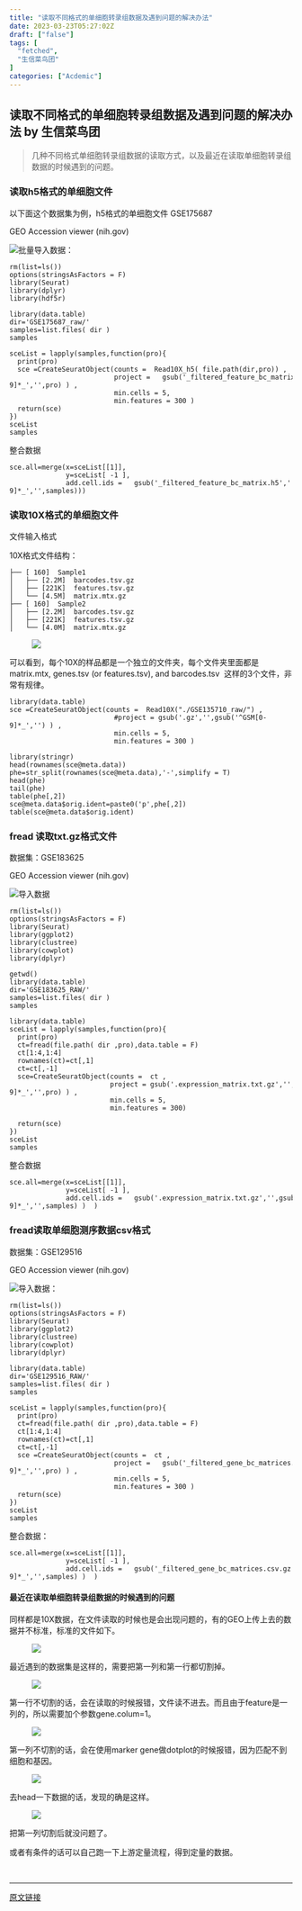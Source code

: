 ```yaml
---
title: "读取不同格式的单细胞转录组数据及遇到问题的解决办法"
date: 2023-03-23T05:27:02Z
draft: ["false"]
tags: [
  "fetched",
  "生信菜鸟团"
]
categories: ["Acdemic"]
---
```

读取不同格式的单细胞转录组数据及遇到问题的解决办法 by 生信菜鸟团
------
<div><section data-tool="mdnice编辑器" data-website="https://www.mdnice.com"><blockquote data-tool="mdnice编辑器"><p>几种不同格式单细胞转录组数据的读取方式，以及最近在读取单细胞转录组数据的时候遇到的问题。</p></blockquote><h3 data-tool="mdnice编辑器"><span></span>读取h5格式的单细胞文件<span></span></h3><p data-tool="mdnice编辑器">以下面这个数据集为例，h5格式的单细胞文件 GSE175687</p><p data-tool="mdnice编辑器">GEO Accession viewer (nih.gov)</p><p data-tool="mdnice编辑器"><img data-ratio="0.1981981981981982" data-src="https://mmbiz.qpic.cn/mmbiz_png/iaRJcrq2LosicMdhpu44CPDjUpibiaicTdyWM2ibia6Z93SHjxWKkgamlwibCDBhzEr8Z9EYibmR5pibLrxyqsqu8uxcbqDg/640?wx_fmt=png" data-type="png" data-w="999" src="https://mmbiz.qpic.cn/mmbiz_png/iaRJcrq2LosicMdhpu44CPDjUpibiaicTdyWM2ibia6Z93SHjxWKkgamlwibCDBhzEr8Z9EYibmR5pibLrxyqsqu8uxcbqDg/640?wx_fmt=png">批量导入数据：</p><pre data-tool="mdnice编辑器"><span></span><code>rm(list=ls())<br>options(stringsAsFactors = <span>F</span>) <br><span>library</span>(Seurat)<br><span>library</span>(dplyr)<br><span>library</span>(hdf5r)<br><br><span>library</span>(data.table)<br>dir=<span>'GSE175687_raw/'</span> <br>samples=list.files( dir )<br>samples<br><br>sceList = lapply(samples,<span>function</span>(pro){ <br>  print(pro) <br>  sce =CreateSeuratObject(counts =  Read10X_h5( file.path(dir,pro)) ,<br>                          project =   gsub(<span>'_filtered_feature_bc_matrix.h5'</span>,<span>''</span>,gsub(<span>'^GSM[0-9]*_'</span>,<span>''</span>,pro) ) ,<br>                          min.cells = <span>5</span>,<br>                          min.features = <span>300</span> )<br>  <span>return</span>(sce)<br>})<br>sceList<br>samples<br></code></pre><p data-tool="mdnice编辑器">整合数据</p><pre data-tool="mdnice编辑器"><span></span><code>sce.all=merge(x=sceList[[<span>1</span>]],<br>              y=sceList[ -<span>1</span> ],<br>              add.cell.ids =   gsub(<span>'_filtered_feature_bc_matrix.h5'</span>,<span>''</span>,gsub(<span>'^GSM[0-9]*_'</span>,<span>''</span>,samples)))<br></code></pre><h3 data-tool="mdnice编辑器"><span></span>读取10X格式的单细胞文件<span></span></h3><p data-tool="mdnice编辑器">文件输入格式</p><p data-tool="mdnice编辑器">10X格式文件结构：</p><pre data-tool="mdnice编辑器"><span></span><code>├── [ <span>160</span>]  Sample1<br>│   ├── [<span>2.</span>2M]  barcodes.tsv.gz<br>│   ├── [221K]  features.tsv.gz<br>│   └── [<span>4.</span>5M]  matrix.mtx.gz<br>├── [ <span>160</span>]  Sample2<br>│   ├── [<span>2.</span>2M]  barcodes.tsv.gz<br>│   ├── [221K]  features.tsv.gz<br>│   └── [<span>4.</span>0M]  matrix.mtx.gz<br></code></pre><figure data-tool="mdnice编辑器"><img data-ratio="0.2603550295857988" data-src="https://mmbiz.qpic.cn/mmbiz_png/iaRJcrq2LosicMdhpu44CPDjUpibiaicTdyWMh4LaDjbRQ12fI31DqNQS5xKsoRYs9VVZWRWQUFqVWpLtJsLPnqLrLw/640?wx_fmt=png" data-type="png" data-w="1014" src="https://mmbiz.qpic.cn/mmbiz_png/iaRJcrq2LosicMdhpu44CPDjUpibiaicTdyWMh4LaDjbRQ12fI31DqNQS5xKsoRYs9VVZWRWQUFqVWpLtJsLPnqLrLw/640?wx_fmt=png"></figure><p data-tool="mdnice编辑器">可以看到，每个10X的样品都是一个独立的文件夹，每个文件夹里面都是 matrix.mtx, genes.tsv (or features.tsv), and barcodes.tsv  这样的3个文件，非常有规律。</p><pre data-tool="mdnice编辑器"><span></span><code><span>library</span>(data.table)<br>sce =CreateSeuratObject(counts =  Read10X(<span>"./GSE135710_raw/"</span>) ,<br>                          <span>#project = gsub('.gz','',gsub('^GSM[0-9]*_','') ) ,</span><br>                          min.cells = <span>5</span>,<br>                          min.features = <span>300</span> )<br><br><span>library</span>(stringr)<br>head(rownames(sce@meta.data))<br>phe=str_split(rownames(sce@meta.data),<span>'-'</span>,simplify = <span>T</span>)<br>head(phe)<br>tail(phe)<br>table(phe[,<span>2</span>])<br>sce@meta.data$orig.ident=paste0(<span>'p'</span>,phe[,<span>2</span>])<br>table(sce@meta.data$orig.ident)<br></code></pre><h3 data-tool="mdnice编辑器"><span></span>fread 读取txt.gz格式文件<span></span></h3><p data-tool="mdnice编辑器">数据集：GSE183625</p><p data-tool="mdnice编辑器">GEO Accession viewer (nih.gov)</p><p data-tool="mdnice编辑器"><img data-ratio="0.11976047904191617" data-src="https://mmbiz.qpic.cn/mmbiz_png/iaRJcrq2LosicMdhpu44CPDjUpibiaicTdyWMH57HHIBGUdicbXUkjLdDSV7HQYsUcUKJCZO8jEYg1462RPiadEErtllA/640?wx_fmt=png" data-type="png" data-w="1002" src="https://mmbiz.qpic.cn/mmbiz_png/iaRJcrq2LosicMdhpu44CPDjUpibiaicTdyWMH57HHIBGUdicbXUkjLdDSV7HQYsUcUKJCZO8jEYg1462RPiadEErtllA/640?wx_fmt=png">导入数据</p><pre data-tool="mdnice编辑器"><span></span><code>rm(list=ls())<br>options(stringsAsFactors = <span>F</span>) <br><span>library</span>(Seurat)<br><span>library</span>(ggplot2)<br><span>library</span>(clustree)<br><span>library</span>(cowplot)<br><span>library</span>(dplyr)<br><br>getwd()   <br><span>library</span>(data.table)<br>dir=<span>'GSE183625_RAW/'</span> <br>samples=list.files( dir )<br>samples<br><br><span>library</span>(data.table)<br>sceList = lapply(samples,<span>function</span>(pro){ <br>  print(pro)<br>  ct=fread(file.path( dir ,pro),data.table = <span>F</span>)<br>  ct[<span>1</span>:<span>4</span>,<span>1</span>:<span>4</span>]<br>  rownames(ct)=ct[,<span>1</span>]<br>  ct=ct[,-<span>1</span>]<br>  sce=CreateSeuratObject(counts =  ct ,<br>                         project = gsub(<span>'.expression_matrix.txt.gz'</span>,<span>''</span>,gsub(<span>'^GSM[0-9]*_'</span>,<span>''</span>,pro) ) ,<br>                         min.cells = <span>5</span>,<br>                         min.features = <span>300</span>)<br>  <br>  <span>return</span>(sce)<br>})<br>sceList<br>samples<br></code></pre><p data-tool="mdnice编辑器">整合数据</p><pre data-tool="mdnice编辑器"><span></span><code>sce.all=merge(x=sceList[[<span>1</span>]],<br>              y=sceList[ -<span>1</span> ],<br>              add.cell.ids =   gsub(<span>'.expression_matrix.txt.gz'</span>,<span>''</span>,gsub(<span>'^GSM[0-9]*_'</span>,<span>''</span>,samples) )  )<br></code></pre><h3 data-tool="mdnice编辑器"><span></span>fread读取单细胞测序数据csv格式<span></span></h3><p data-tool="mdnice编辑器">数据集：GSE129516</p><p data-tool="mdnice编辑器">GEO Accession viewer (nih.gov)</p><p data-tool="mdnice编辑器"><img data-ratio="0.2672672672672673" data-src="https://mmbiz.qpic.cn/mmbiz_png/iaRJcrq2LosicMdhpu44CPDjUpibiaicTdyWMGWGk0NEKl7Iwhxxmuw8kiavQTTML009RIjic4YfMnV3oXtyUA1jwZs5A/640?wx_fmt=png" data-type="png" data-w="999" src="https://mmbiz.qpic.cn/mmbiz_png/iaRJcrq2LosicMdhpu44CPDjUpibiaicTdyWMGWGk0NEKl7Iwhxxmuw8kiavQTTML009RIjic4YfMnV3oXtyUA1jwZs5A/640?wx_fmt=png">导入数据：</p><pre data-tool="mdnice编辑器"><span></span><code>rm(list=ls())<br>options(stringsAsFactors = <span>F</span>) <br><span>library</span>(Seurat)<br><span>library</span>(ggplot2)<br><span>library</span>(clustree)<br><span>library</span>(cowplot)<br><span>library</span>(dplyr)<br> <br><span>library</span>(data.table)<br>dir=<span>'GSE129516_RAW/'</span> <br>samples=list.files( dir )<br>samples<br><br>sceList = lapply(samples,<span>function</span>(pro){ <br>  print(pro) <br>  ct=fread(file.path( dir ,pro),data.table = <span>F</span>)<br>  ct[<span>1</span>:<span>4</span>,<span>1</span>:<span>4</span>]<br>  rownames(ct)=ct[,<span>1</span>]<br>  ct=ct[,-<span>1</span>]<br>  sce =CreateSeuratObject(counts =  ct ,<br>                          project =   gsub(<span>'_filtered_gene_bc_matrices.csv.gz'</span>,<span>''</span>,gsub(<span>'^GSM[0-9]*_'</span>,<span>''</span>,pro) ) ,<br>                          min.cells = <span>5</span>,<br>                          min.features = <span>300</span> )<br>  <span>return</span>(sce)<br>})<br>sceList <br>samples<br></code></pre><p data-tool="mdnice编辑器">整合数据：</p><pre data-tool="mdnice编辑器"><span></span><code>sce.all=merge(x=sceList[[<span>1</span>]],<br>              y=sceList[ -<span>1</span> ],<br>              add.cell.ids =   gsub(<span>'_filtered_gene_bc_matrices.csv.gz'</span>,<span>''</span>,gsub(<span>'^GSM[0-9]*_'</span>,<span>''</span>,samples) )  )<br></code></pre><h4 data-tool="mdnice编辑器"><span></span>最近在读取单细胞转录组数据的时候遇到的问题<span></span></h4><p data-tool="mdnice编辑器">同样都是10X数据，在文件读取的时候也是会出现问题的，有的GEO上传上去的数据并不标准，标准的文件如下。</p><figure data-tool="mdnice编辑器"><img data-ratio="0.2601851851851852" data-src="https://mmbiz.qpic.cn/mmbiz_png/iaRJcrq2LosicMdhpu44CPDjUpibiaicTdyWMtzauz7mGm5YMxgZrzNSOoJia47pB7ViaoSJzico02ZcymWiachHYaYticnQ/640?wx_fmt=png" data-type="png" data-w="1080" src="https://mmbiz.qpic.cn/mmbiz_png/iaRJcrq2LosicMdhpu44CPDjUpibiaicTdyWMtzauz7mGm5YMxgZrzNSOoJia47pB7ViaoSJzico02ZcymWiachHYaYticnQ/640?wx_fmt=png"></figure><p data-tool="mdnice编辑器">最近遇到的数据集是这样的，需要把第一列和第一行都切割掉。</p><figure data-tool="mdnice编辑器"><img data-ratio="0.6103896103896104" data-src="https://mmbiz.qpic.cn/mmbiz_png/iaRJcrq2LosicMdhpu44CPDjUpibiaicTdyWMZeoyvlF18H6xjWt5eMGY7z47fBQAm1mxicrn5wnibTvT1hOTKRxxe5Cg/640?wx_fmt=png" data-type="png" data-w="539" src="https://mmbiz.qpic.cn/mmbiz_png/iaRJcrq2LosicMdhpu44CPDjUpibiaicTdyWMZeoyvlF18H6xjWt5eMGY7z47fBQAm1mxicrn5wnibTvT1hOTKRxxe5Cg/640?wx_fmt=png"></figure><p data-tool="mdnice编辑器">第一行不切割的话，会在读取的时候报错，文件读不进去。而且由于feature是一列的，所以需要加个参数gene.colum=1。</p><figure data-tool="mdnice编辑器"><img data-ratio="0.10559006211180125" data-src="https://mmbiz.qpic.cn/mmbiz_png/iaRJcrq2LosicMdhpu44CPDjUpibiaicTdyWMNcck2bQrIvYRML93v0kERGgj4cFNtuJ621ThzUia2MkhlZMIASicbRuA/640?wx_fmt=png" data-type="png" data-w="483" src="https://mmbiz.qpic.cn/mmbiz_png/iaRJcrq2LosicMdhpu44CPDjUpibiaicTdyWMNcck2bQrIvYRML93v0kERGgj4cFNtuJ621ThzUia2MkhlZMIASicbRuA/640?wx_fmt=png"></figure><p data-tool="mdnice编辑器">第一列不切割的话，会在使用marker gene做dotplot的时候报错，因为匹配不到细胞和基因。</p><figure data-tool="mdnice编辑器"><img data-ratio="0.48004314994606256" data-src="https://mmbiz.qpic.cn/mmbiz_png/iaRJcrq2LosicMdhpu44CPDjUpibiaicTdyWMwzmKbEWiamVbSLdO87DhnFfjaKiaPsddA2V1XWicmqsJ3BpE5Qvf45ngg/640?wx_fmt=png" data-type="png" data-w="927" src="https://mmbiz.qpic.cn/mmbiz_png/iaRJcrq2LosicMdhpu44CPDjUpibiaicTdyWMwzmKbEWiamVbSLdO87DhnFfjaKiaPsddA2V1XWicmqsJ3BpE5Qvf45ngg/640?wx_fmt=png"></figure><p data-tool="mdnice编辑器">去head一下数据的话，发现的确是这样。</p><figure data-tool="mdnice编辑器"><img data-ratio="0.5305067218200621" data-src="https://mmbiz.qpic.cn/mmbiz_png/iaRJcrq2LosicMdhpu44CPDjUpibiaicTdyWMliavZtoJG1uCQwicfuppC86djdc0OvDFykYBaNWLcelvy9CZd6LNXZrQ/640?wx_fmt=png" data-type="png" data-w="967" src="https://mmbiz.qpic.cn/mmbiz_png/iaRJcrq2LosicMdhpu44CPDjUpibiaicTdyWMliavZtoJG1uCQwicfuppC86djdc0OvDFykYBaNWLcelvy9CZd6LNXZrQ/640?wx_fmt=png"></figure><p data-tool="mdnice编辑器">把第一列切割后就没问题了。</p><p data-tool="mdnice编辑器">或者有条件的话可以自己跑一下上游定量流程，得到定量的数据。</p></section><p><br></p><p><mp-style-type data-value="10000"></mp-style-type></p></div>  
<hr>
<a href="https://mp.weixin.qq.com/s/M15kWdH8eDONfakNhY-enA",target="_blank" rel="noopener noreferrer">原文链接</a>
